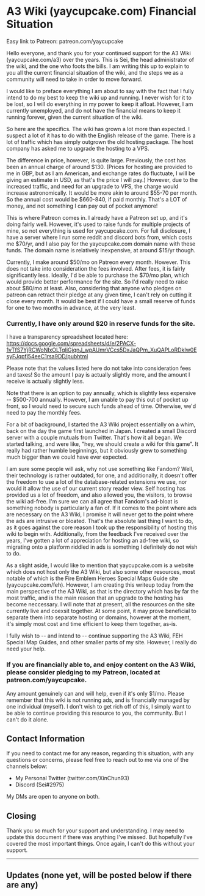 # A3 Wiki (yaycupcake.com) Financial Situation

Easy link to Patreon:
patreon.com/yaycupcake

Hello everyone, and thank you for your continued support for the A3 Wiki (yaycupcake.com/a3) over the years. This is Sei, the head administrator of the wiki, and the one who foots the bills. I am writing this up to explain to you all the current financial situation of the wiki, and the steps we as a community will need to take in order to move forward.

I would like to preface everything I am about to say with the fact that I fully intend to do my best to keep the wiki up and running. I never wish for it to be lost, so I will do everything in my power to keep it afloat. However, I am currently unemployed, and do not have the financial means to keep it running forever, given the current situation of the wiki.

So here are the specifics. The wiki has grown a lot more than expected. I suspect a lot of it has to do with the English release of the game. There is a lot of traffic which has simply outgrown the old hosting package. The host company has asked me to upgrade the hosting to a VPS.

The difference in price, however, is quite large. Previously, the cost has been an annual charge of around $130. (Prices for hosting are provided to me in GBP, but as I am American, and exchange rates do fluctuate, I will be giving an estimate in USD, as that's the price I will pay.) However, due to the increased traffic, and need for an upgrade to VPS, the charge would increase astronomically. It would be more akin to around $55-70 per month. So the annual cost would be $660-840, if paid monthly. That's a LOT of money, and not something I can pay out of pocket anymore!

This is where Patreon comes in. I already have a Patreon set up, and it's doing fairly well. However, it's used to raise funds for multiple projects of mine, so not everything is used for yaycupcake.com. For full disclosure, I have a server where I run some reddit and discord bots from, which costs me $70/yr, and I also pay for the yaycupcake.com domain name with these funds. The domain name is relatively inexpensive, at around $15/yr though.

Currently, I make around $50/mo on Patreon every month. However. This does not take into consideration the fees involved. After fees, it is fairly significantly less. Ideally, I'd be able to purchase the $70/mo plan, which would provide better performance for the site. So I'd really need to raise about $80/mo at least. Also, considering that anyone who pledges on patreon can retract their pledge at any given time, I can't rely on cutting it close every month. It would be best if I could have a small reserve of funds for one to two months in advance, at the very least.

### Currently, I have only around $20 in reserve funds for the site.

I have a transparency spreadsheet located here: https://docs.google.com/spreadsheets/d/e/2PACX-1vTfS7YjRCWoNIxOLTgIiGjqnJ_wpAUmrVCcs5DxJaQPm_XuQAPLoRDkIw0EsyFJqpfl54eeC1rsa9DD/pubhtml

Please note that the values listed here do not take into consideration fees and taxes! So the amount I pay is actually slightly more, and the amount I receive is actually slightly less.

Note that there is an option to pay annually, which is slightly less expensive -- $500-700 annually. However, I am unable to pay this out of pocket up front, so I would need to secure such funds ahead of time. Otherwise, we'd need to pay the monthly fees.

For a bit of background, I started the A3 Wiki project essentially on a whim, back on the day the game first launched in Japan. I created a small Discord server with a couple mutuals from Twitter. That's how it all began. We started talking, and were like, "hey, we should create a wiki for this game". It really had rather humble beginnings, but it obviously grew to something much bigger than we could have ever expected.

I am sure some people will ask, why not use something like Fandom? Well, their technology is rather outdated, for one, and additionally, it doesn't offer the freedom to use a lot of the database-related extensions we use, nor would it allow the use of our current story reader view. Self hosting has provided us a lot of freedom, and also allowed you, the visitors, to browse the wiki ad-free. I'm sure we can all agree that Fandom's ad-bloat is something nobody is particularly a fan of. If it comes to the point where ads are necessary on the A3 Wiki, I promise it will never get to the point where the ads are intrusive or bloated. That's the absolute last thing I want to do, as it goes against the core reason I took up the responsibility of hosting this wiki to begin with. Additionally, from the feedback I've received over the years, I've gotten a lot of appreciation for hosting an ad-free wiki, so migrating onto a platform riddled in ads is something I definitely do not wish to do.

As a slight aside, I would like to mention that yaycupcake.com is a website which does not host only the A3 Wiki, but also some other resources, most notable of which is the Fire Emblem Heroes Special Maps Guide site (yaycupcake.com/feh). However, I am creating this writeup today from the main perspective of the A3 Wiki, as that is the directory which has by far the most traffic, and is the main reason that an upgrade to the hosting has become neccessary. I will note that at present, all the resources on the site currently live and coexsit together. At some point, it may prove beneficial to separate them into separate hosting or domains, however at the moment, it's simply most cost and time efficient to keep them together, as-is.

I fully wish to -- and intend to -- continue supporting the A3 Wiki, FEH Special Map Guides, and other smaller parts of my site. However, I really do need your help.

### If you are financially able to, and enjoy content on the A3 Wiki, please consider pledging to my Patreon, located at patreon.com/yaycupcake.

Any amount genuinely can and will help, even if it's only $1/mo. Please remember that this wiki is not running ads, and is financially managed by one individual (myself). I don't wish to get rich off of this, I simply want to be able to continue providing this resource to you, the community. But I can't do it alone.

## Contact Information

If you need to contact me for any reason, regarding this situation, with any questions or concerns, please feel free to reach out to me via one of the channels below:

- My Personal Twitter (twitter.com/XinChun93)
- Discord (Sei#2975)

My DMs are open to anyone on both.

## Closing

Thank you so much for your support and understanding. I may need to update this document if there was anything I've missed. But hopefully I've covered the most important things. Once again, I can't do this without your support.

---

## Updates (none yet, will be posted below if there are any)
